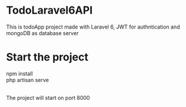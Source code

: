 # TodoLaravel6API
This is todoApp project made with Laravel 6, JWT for authntication and mongoDB as database server

# Start the project

npm install <br>
php artisan serve <br><br>

The project will start on port 8000








